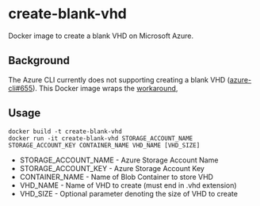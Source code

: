 # create-blank-vhd

Docker image to create a blank VHD on Microsoft Azure. 

## Background

The Azure CLI currently does not supporting creating a blank VHD ([azure-cli#655](https://github.com/Azure/azure-cli/issues/655)). This Docker image wraps the [workaround](http://blog.stevenedouard.com/create-a-blank-azure-vm-disk-vhd-without-attaching-it/),

## Usage

```
docker build -t create-blank-vhd
docker run -it create-blank-vhd STORAGE_ACCOUNT_NAME STORAGE_ACCOUNT_KEY CONTAINER_NAME VHD_NAME [VHD_SIZE]
```

* STORAGE_ACCOUNT_NAME - Azure Storage Account Name
* STORAGE_ACCOUNT_KEY - Azure Storage Account Key
* CONTAINER_NAME - Name of Blob Container to store VHD
* VHD_NAME - Name of VHD to create (must end in .vhd extension)
* VHD_SIZE - Optional parameter denoting the size of VHD to create
